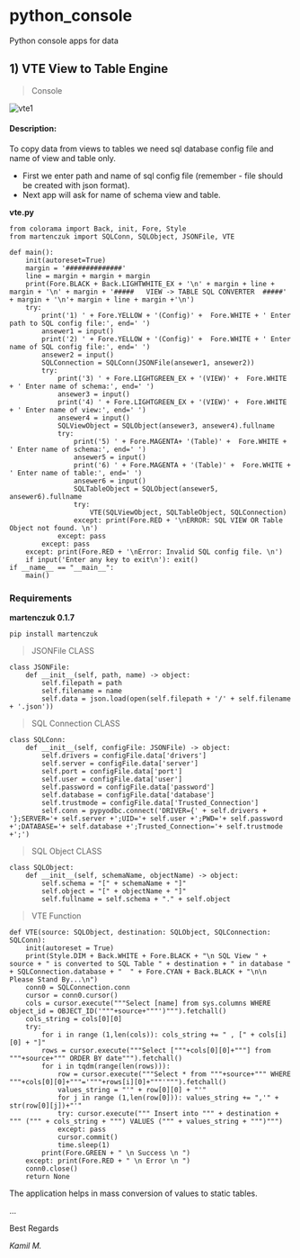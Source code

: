 # python_console
Python console apps for data

## 1) VTE View to Table Engine
> Console

![vte1](https://user-images.githubusercontent.com/59306140/171512935-43eb3fd3-137b-4d46-9b1d-1b068186a7b9.jpg)


#### Description: 
To copy data from views to tables we need sql database config file and name of view and table only.

- First we enter path and name of sql config file (remember - file should be created with json format).
- Next app will ask for name of schema view and table.

**vte.py**

```
from colorama import Back, init, Fore, Style
from martenczuk import SQLConn, SQLObject, JSONFile, VTE

def main():
    init(autoreset=True)
    margin = '##############'
    line = margin + margin + margin
    print(Fore.BLACK + Back.LIGHTWHITE_EX + '\n' + margin + line + margin + '\n' + margin + '#####   VIEW -> TABLE SQL CONVERTER  #####' + margin + '\n'+ margin + line + margin +'\n')
    try: 
        print('1) ' + Fore.YELLOW + '(Config)' +  Fore.WHITE + ' Enter path to SQL config file:', end=' ')
        ansewer1 = input()
        print('2) ' + Fore.YELLOW + '(Config)' +  Fore.WHITE + ' Enter name of SQL config file:', end=' ')
        ansewer2 = input()
        SQLConnection = SQLConn(JSONFile(ansewer1, ansewer2))
        try:
            print('3) ' + Fore.LIGHTGREEN_EX + '(VIEW)' +  Fore.WHITE + ' Enter name of schema:', end=' ')
            ansewer3 = input()
            print('4) ' + Fore.LIGHTGREEN_EX + '(VIEW)' +  Fore.WHITE + ' Enter name of view:', end=' ')
            ansewer4 = input()
            SQLViewObject = SQLObject(ansewer3, ansewer4).fullname
            try:
                print('5) ' + Fore.MAGENTA+ '(Table)' +  Fore.WHITE + ' Enter name of schema:', end=' ')
                ansewer5 = input()
                print('6) ' + Fore.MAGENTA + '(Table)' +  Fore.WHITE + ' Enter name of table:', end=' ')
                ansewer6 = input()
                SQLTableObject = SQLObject(ansewer5, ansewer6).fullname
                try:
                    VTE(SQLViewObject, SQLTableObject, SQLConnection)
                except: print(Fore.RED + '\nERROR: SQL VIEW OR Table Object not found. \n')
            except: pass
        except: pass
    except: print(Fore.RED + '\nError: Invalid SQL config file. \n')
    if input('Enter any key to exit\n'): exit()
if __name__ == "__main__":
    main()
```

### Requirements

**martenczuk 0.1.7**

```
pip install martenczuk
```

> JSONFile CLASS
```
class JSONFile:
    def __init__(self, path, name) -> object:
        self.filepath = path
        self.filename = name
        self.data = json.load(open(self.filepath + '/' + self.filename + '.json'))
```

> SQL Connection CLASS

```
class SQLConn:
    def __init__(self, configFile: JSONFile) -> object:
        self.drivers = configFile.data['drivers']
        self.server = configFile.data['server']
        self.port = configFile.data['port']
        self.user = configFile.data['user']
        self.password = configFile.data['password']
        self.database = configFile.data['database']
        self.trustmode = configFile.data['Trusted_Connection']
        self.conn = pypyodbc.connect('DRIVER={' + self.drivers + '};SERVER='+ self.server +';UID='+ self.user +';PWD='+ self.password +';DATABASE='+ self.database +';Trusted_Connection='+ self.trustmode +';')
```

> SQL Object CLASS

```
class SQLObject:
    def __init__(self, schemaName, objectName) -> object:
        self.schema = "[" + schemaName + "]"
        self.object = "[" + objectName + "]"
        self.fullname = self.schema + "." + self.object
```

> VTE Function

```
def VTE(source: SQLObject, destination: SQLObject, SQLConnection: SQLConn):
    init(autoreset = True)
    print(Style.DIM + Back.WHITE + Fore.BLACK + "\n SQL View " + source + " is converted to SQL Table " + destination + " in database " + SQLConnection.database + "  " + Fore.CYAN + Back.BLACK + "\n\n   Please Stand By...\n")
    conn0 = SQLConnection.conn
    cursor = conn0.cursor()
    cols = cursor.execute("""Select [name] from sys.columns WHERE object_id = OBJECT_ID('"""+source+"""')""").fetchall()
    cols_string = cols[0][0]
    try:
        for i in range (1,len(cols)): cols_string += " , [" + cols[i][0] + "]"
        rows = cursor.execute("""Select ["""+cols[0][0]+"""] from """+source+""" ORDER BY date""").fetchall()
        for i in tqdm(range(len(rows))):
            row = cursor.execute("""Select * from """+source+""" WHERE """+cols[0][0]+"""='"""+rows[i][0]+"""'""").fetchall()
            values_string = "'" + row[0][0] + "'"
            for j in range (1,len(row[0])): values_string += ",'" + str(row[0][j])+"'"
            try: cursor.execute(""" Insert into """ + destination + """ (""" + cols_string + """) VALUES (""" + values_string + """)""")
            except: pass
            cursor.commit()
            time.sleep(1)
        print(Fore.GREEN + " \n Success \n ")
    except: print(Fore.RED + " \n Error \n ")       
    conn0.close()
    return None
```
The application helps in mass conversion of values to static tables.

...

Best Regards

_Kamil M._
